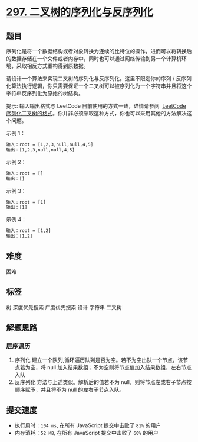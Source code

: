 # [297. 二叉树的序列化与反序列化](https://leetcode.cn/problems/serialize-and-deserialize-binary-tree/)

## 题目

序列化是将一个数据结构或者对象转换为连续的比特位的操作，进而可以将转换后的数据存储在一个文件或者内存中，同时也可以通过网络传输到另一个计算机环境，采取相反方式重构得到原数据。

请设计一个算法来实现二叉树的序列化与反序列化。这里不限定你的序列 / 反序列化算法执行逻辑，你只需要保证一个二叉树可以被序列化为一个字符串并且将这个字符串反序列化为原始的树结构。

提示: 输入输出格式与 LeetCode 目前使用的方式一致，详情请参阅  [LeetCode 序列化二叉树的格式](https://support.leetcode-cn.com/hc/kb/article/1567641/)。你并非必须采取这种方式，你也可以采用其他的方法解决这个问题。

示例 1：

```txt
输入：root = [1,2,3,null,null,4,5]
输出：[1,2,3,null,null,4,5]
```

示例 2：

```txt
输入：root = []
输出：[]
```

示例 3：

```txt
输入：root = [1]
输出：[1]
```

示例 4：

```txt
输入：root = [1,2]
输出：[1,2]
```

## 难度

困难

## 标签

树 深度优先搜索 广度优先搜索 设计 字符串 二叉树

## 解题思路

### 层序遍历

1. 序列化
   建立一个队列,循环遍历队列是否为空。若不为空出队一个节点，该节点若为空，将 null 加入结果数组；不为空则将节点值加入结果数组，左右节点入队
2. 反序列化
   方法与上述类似。解析后的值若不为 null，则将节点左或右子节点按顺序赋予，并且将不为 null 的左右子节点入队。

## 提交速度

- 执行用时：`104 ms`, 在所有 JavaScript 提交中击败了 `81%` 的用户
- 内存消耗：`52 MB`, 在所有 JavaScript 提交中击败了 `60%` 的用户
